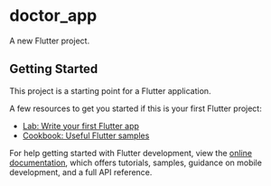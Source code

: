 # doctor_app

A new Flutter project.

## Getting Started

This project is a starting point for a Flutter application.

A few resources to get you started if this is your first Flutter project:







- [Lab: Write your first Flutter app](https://docs.flutter.dev/get-started/codelab)
- [Cookbook: Useful Flutter samples](https://docs.flutter.dev/cookbook)

For help getting started with Flutter development, view the
[online documentation](https://docs.flutter.dev/), which offers tutorials,
samples, guidance on mobile development, and a full API reference.
